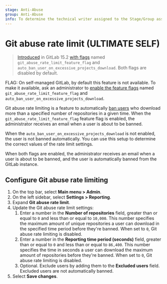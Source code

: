 ```yaml
---
stage: Anti-Abuse
group: Anti-Abuse
info: To determine the technical writer assigned to the Stage/Group associated with this page, see https://about.gitlab.com/handbook/engineering/ux/technical-writing/#assignments
---
```


# Git abuse rate limit **(ULTIMATE SELF)**

> [Introduced](https://gitlab.com/groups/gitlab-org/-/epics/8066) in GitLab 15.2 [with flags](../../../administration/feature_flags.md) named `git_abuse_rate_limit_feature_flag` and `auto_ban_user_on_excessive_projects_download`. Both flags are disabled by default.

FLAG:
On self-managed GitLab, by default this feature is not available. To make it available, ask an administrator to [enable the feature flags](../../../administration/feature_flags.md) named `git_abuse_rate_limit_feature_flag` and `auto_ban_user_on_excessive_projects_download`.

Git abuse rate limiting is a feature to automatically [ban users](../moderate_users.md#ban-and-unban-users) who download more than a specified number of repositories in a given time. When the `git_abuse_rate_limit_feature_flag` feature flag is enabled, the administrator receives an email when a user is about to be banned.

When the `auto_ban_user_on_excessive_projects_download` is not enabled, the user is not banned automatically. You can use this setup to determine the correct values of the rate limit settings.

When both flags are enabled, the administrator receives an email when a user is about to be banned, and the user is automatically banned from the GitLab instance.

## Configure Git abuse rate limiting

1. On the top bar, select **Main menu > Admin**.
1. On the left sidebar, select **Settings > Reporting**.
1. Expand **Git abuse rate limit**.
1. Update the Git abuse rate limit settings:
   1. Enter a number in the **Number of repositories** field, greater than or equal to `0` and less than or equal to `10,000`. This number specifies the maximum amount of unique repositories a user can download in the specified time period before they're banned. When set to `0`, Git abuse rate limiting is disabled.
   1. Enter a number in the **Reporting time period (seconds)** field, greater than or equal to `0` and less than or equal to `86,400`. This number specifies the time in seconds a user can download the maximum amount of repositories before they're banned. When set to `0`, Git abuse rate limiting is disabled.
   1. Optional. Exclude users by adding them to the **Excluded users** field. Excluded users are not automatically banned.
1. Select **Save changes**.
